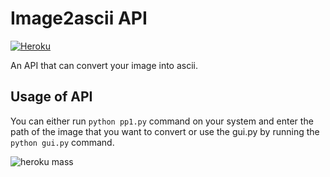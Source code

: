 # Image2ascii API

[![Heroku](https://byob.yarr.is/Shawrat/image-2-ascii-api/heroku/)](https://image2ascii.herokuapp.com/)

An API that can convert your image into ascii.

## Usage of API

You can either run `python pp1.py` command on your system and enter the path of the image that you want to convert or use the gui.py by running the `python gui.py` command.

![heroku mass](https://user-images.githubusercontent.com/69747550/127772435-a14c604e-479e-491a-abf4-a9a4367fd519.gif)
